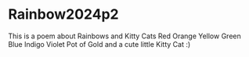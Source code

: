 # Rainbow2024p2
This is a poem about Rainbows and Kitty Cats
Red
Orange
Yellow
Green
Blue
Indigo
Violet
Pot of Gold
and a cute little Kitty Cat
:)
